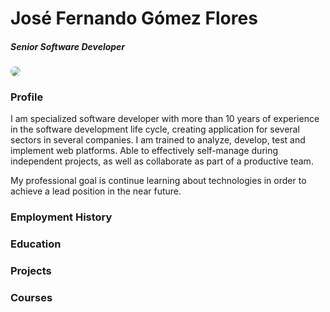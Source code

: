 # José Fernando Gómez Flores
##### Senior Software Developer

<img src="https://drive.google.com/uc?export=view&id=1HTnd0gMDuBwMmfWD3BvD1-wE5CB1jBbI" style="border-radius: 50%"/>

### Profile
I am specialized software developer with more than 10 years of experience in the software development life cycle, creating application for several sectors in several companies. I am trained to analyze, develop, test and implement web platforms. Able to effectively self-manage during independent projects, as well as collaborate as part of a productive team.

My professional goal is continue learning about technologies in order to achieve a lead position in the near future. 

### Employment History

### Education

### Projects

### Courses

